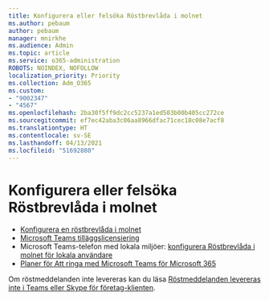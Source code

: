 ```yaml
---
title: Konfigurera eller felsöka Röstbrevlåda i molnet
ms.author: pebaum
author: pebaum
manager: mnirkhe
ms.audience: Admin
ms.topic: article
ms.service: o365-administration
ROBOTS: NOINDEX, NOFOLLOW
localization_priority: Priority
ms.collection: Adm_O365
ms.custom:
- "9002347"
- "4567"
ms.openlocfilehash: 2ba30f5ff9dc2cc5237a1ed503b00b405cc272ce
ms.sourcegitcommit: ef7ec42aba3c06aa8966dfac71cec18c08e7acf8
ms.translationtype: HT
ms.contentlocale: sv-SE
ms.lasthandoff: 04/13/2021
ms.locfileid: "51692880"
---
```

# <a name="set-up-or-troubleshoot-cloud-voicemail"></a>Konfigurera eller felsöka Röstbrevlåda i molnet

- [Konfigurera en röstbrevlåda i molnet](https://docs.microsoft.com/microsoftteams/set-up-phone-system-voicemail) 
- [Microsoft Teams tilläggslicensiering](https://docs.microsoft.com/microsoftteams/teams-add-on-licensing/microsoft-teams-add-on-licensing) 
- Microsoft Teams-telefon med lokala miljöer: [konfigurera Röstbrevlåda i molnet för lokala användare](https://docs.microsoft.com/skypeforbusiness/hybrid/configure-cloud-voicemail) 
- [Planer för Att ringa med Microsoft Teams för Microsoft 365](https://docs.microsoft.com//microsoftteams/calling-plans-for-office-365) 

Om röstmeddelanden inte levereras kan du läsa [Röstmeddelanden levereras inte i Teams eller Skype för företag-klienten](https://docs.microsoft.com/SkypeForBusiness/troubleshoot/hybrid-phone-system/voicemails-not-delivered).